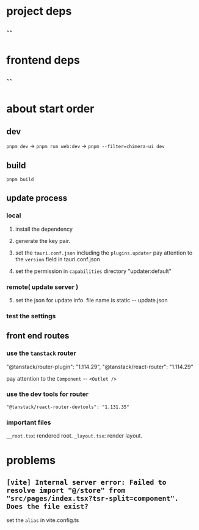 # project deps
## ``

# frontend deps
## ``

# about start order
## dev
`pnpm dev` -> 
`pnpm run web:dev` ->
`pnpm --filter=chimera-ui dev`

## build
`pnpm build`

## update process
### local
1. install the dependency

2. generate the key pair.

3. set the `tauri.conf.json`
including the `plugins.updater`
pay attention to the `version` field in tauri.conf.json

4. set the permission in `capabilities` directory
    "updater:default"

### remote( update server )
5. set the json for update info.
file name is static -- update.json

### test the settings

## front end routes
### use the `tanstack` router
"@tanstack/router-plugin": "1.114.29",
"@tanstack/react-router": "1.114.29"

pay attention to the `Component` -- `<Outlet />`
### use the dev tools for router
`"@tanstack/react-router-devtools": "1.131.35"`

### important files
`__root.tsx`: rendered root.
`_layout.tsx`: render layout.

# problems
## `[vite] Internal server error: Failed to resolve import "@/store" from "src/pages/index.tsx?tsr-split=component". Does the file exist?`
set the `alias` in vite.config.ts
